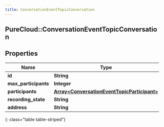 ```yaml
---
title: ConversationEventTopicConversation
---
```

## PureCloud::ConversationEventTopicConversation

## Properties

|Name | Type | Description | Notes|
|------------ | ------------- | ------------- | -------------|
| **id** | **String** |  | [optional] |
| **max_participants** | **Integer** |  | [optional] |
| **participants** | [**Array&lt;ConversationEventTopicParticipant&gt;**](ConversationEventTopicParticipant.html) |  | [optional] |
| **recording_state** | **String** |  | [optional] |
| **address** | **String** |  | [optional] |
{: class="table table-striped"}


